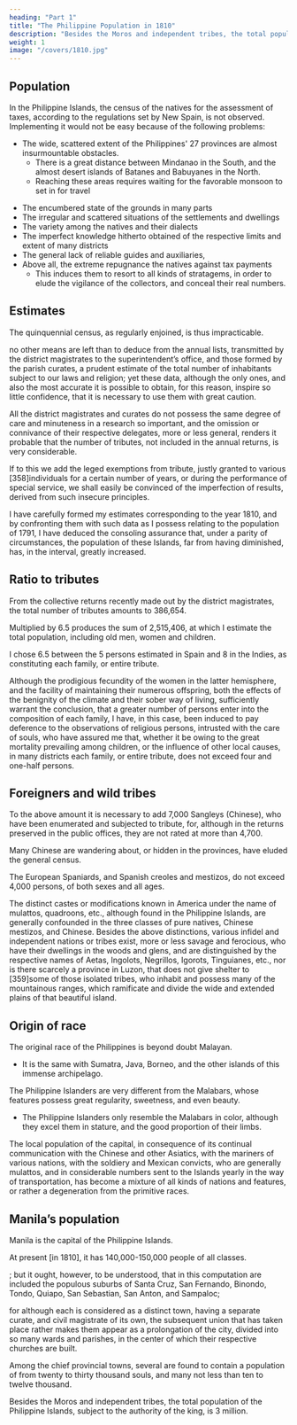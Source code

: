 ```yaml
---
heading: "Part 1"
title: "The Philippine Population in 1810"
description: "Besides the Moros and independent tribes, the total population of the Philippine Islands, subject to the authority of the king, is 3 million"
weight: 1
image: "/covers/1810.jpg"
---
```



## Population

In the Philippine Islands, the <!-- enumeration --> census of the natives for the assessment of taxes<!-- tributes -->, according to the regulations set by <!-- in the manner ordained by the standing regulations of the Intendants of --> New Spain, is not observed. Implementing it would not be easy because of the following problems: 
- The wide, scattered extent of the Philippines' 27 provinces are almost insurmountable obstacles.
  - There is a great distance between Mindanao in the South, and the almost desert islands of Batanes and Babuyanes in the North. 
  - Reaching these areas requires waiting for the favorable monsoon to set in for travel
<!--   , to the north of that of Luzon, presents , and in some measure affords an excuse for the omission.  -->
<!-- , in order to perform the several voyages from one island to the other;  -->
- The encumbered state of the grounds in many parts
- The irregular and scattered situations of the settlements and dwellings
- The variety among the natives and their dialects
- The imperfect knowledge hitherto obtained of the respective limits and extent of many districts
- The general lack of reliable guides and auxiliaries, 
- Above all, the extreme repugnance the natives against tax payments
  - This induces them to resort to all kinds of stratagems, in order to elude the vigilance of the collectors, and conceal their real numbers.


## Estimates

The quinquennial census, as regularly enjoined, is thus impracticable. 

no other means are left than to deduce from the annual lists, transmitted by the district magistrates to the superintendent’s office, and those formed by the parish curates, a prudent estimate of the total number of inhabitants subject to our laws and religion; yet these data, although the only ones, and also the most accurate it is possible to obtain, for this reason, inspire so little confidence, that it is necessary to use them with great caution. 

All the district magistrates and curates do not possess the same degree of care and minuteness in a research so important, and the omission or connivance of their respective delegates, more or less general, renders it probable that the number of tributes, not included in the annual returns, is very considerable. 

If to this we add the leged exemptions from tribute, justly granted to various [358]individuals for a certain number of years, or during the performance of special service, we shall easily be convinced of the imperfection of results, derived from such insecure principles. 

I have carefully formed my estimates corresponding to the year 1810, and by confronting them with such data as I possess relating to the population of 1791, I have deduced the consoling assurance that, under a parity of circumstances, the population of these Islands, far from having diminished, has, in the interval, greatly increased.

## Ratio to tributes

From the collective returns recently made out by the district magistrates, the total number of tributes amounts to 386,654. 

Multiplied by 6.5 produces the sum of 2,515,406, at which I estimate the total population, including old men, women and children. 

I chose 6.5 between the 5 persons estimated in Spain and 8 in the Indies, as constituting each family, or entire tribute. 

Although the prodigious fecundity of the women in the latter hemisphere, and the facility of maintaining their numerous offspring, both the effects of the benignity of the climate and their sober way of living, sufficiently warrant the conclusion, that a greater number of persons enter into the composition of each family, I have, in this case, been induced to pay deference to the observations of religious persons, intrusted with the care of souls, who have assured me that, whether it be owing to the great mortality prevailing among children, or the influence of other local causes, in many districts each family, or entire tribute, does not exceed four and one-half persons.

## Foreigners and wild tribes

To the above amount it is necessary to add 7,000 Sangleys (Chinese), who have been enumerated and subjected to tribute, for, although in the returns preserved in the public offices, they are not rated at more than 4,700. 

Many Chinese are wandering about, or hidden in the provinces, have eluded the general census. 

The European Spaniards, and Spanish creoles and mestizos, do not exceed 4,000 persons, of both sexes and all ages. 

The distinct castes or modifications known in America under the name of mulattos, quadroons, etc., although found in the Philippine Islands, are generally confounded in the three classes of pure natives, Chinese mestizos, and Chinese. Besides the above distinctions, various infidel and independent nations or tribes exist, more or less savage and ferocious, who have their dwellings in the woods and glens, and are distinguished by the respective names of Aetas, Ingolots, Negrillos, Igorots, Tinguianes, etc., nor is there scarcely a province in Luzon, that does not give shelter to [359]some of those isolated tribes, who inhabit and possess many of the mountainous ranges, which ramificate and divide the wide and extended plains of that beautiful island.

## Origin of race

The original race of the Philippines is beyond doubt Malayan. 
- It is the same with Sumatra, Java, Borneo, and the other islands of this immense archipelago. 

The Philippine Islanders are very different from the Malabars, whose features possess great regularity, sweetness, and even beauty.
- The Philippine Islanders only resemble the Malabars in color, although they excel them in stature, and the good proportion of their limbs.

The local population of the capital, in consequence of its continual communication with the Chinese and other Asiatics, with the mariners of various nations, with the soldiery and Mexican convicts, who are generally mulattos, and in considerable numbers sent to the Islands yearly in the way of transportation, has become a mixture of all kinds of nations and features, or rather a degeneration from the primitive races.

## Manila’s population

Manila is the capital of the Philippine Islands.

At present [in 1810], it has 140,000-150,000 people of all classes.

; but it ought, however, to be understood, that in this computation are included the populous suburbs of Santa Cruz, San Fernando, Binondo, Tondo, Quiapo, San Sebastian, San Anton, and Sampaloc; 

for although each is considered as a distinct town, having a separate curate, and civil magistrate of its own, the subsequent union that has taken place rather makes them appear as a prolongation of the city, divided into so many wards and parishes, in the center of which their respective churches are built.

Among the chief provincial towns, several are found to contain a population of from twenty to thirty thousand souls, and many not less than ten to twelve thousand. 

Besides the Moros and independent tribes, the total population of the Philippine Islands, subject to the authority of the king, is 3 million.
